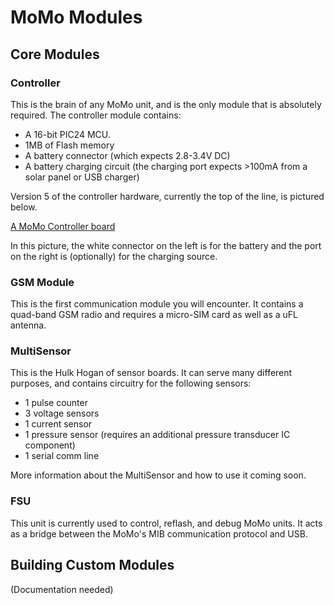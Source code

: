
# MoMo Modules

## Core Modules
### Controller

This is the brain of any MoMo unit, and is the only module that is absolutely required.  The controller module contains:
- A 16-bit PIC24 MCU.
- 1MB of Flash memory
- A battery connector (which expects 2.8-3.4V DC)
- A battery charging circuit (the charging port expects >100mA from a solar panel or USB charger)

Version 5 of the controller hardware, currently the top of the line, is pictured below.

[A MoMo Controller board](http://welldone.org/wp-content/uploads/2013/12/momo_proto_nosensor.jpg)

In this picture, the white connector on the left is for the battery and the port on the right is (optionally) for the charging source.

### GSM Module

This is the first communication module you will encounter.  It contains a quad-band GSM radio and requires a micro-SIM card as well as a uFL antenna.

### MultiSensor

This is the Hulk Hogan of sensor boards.  It can serve many different purposes, and contains circuitry for the following sensors:

- 1 pulse counter
- 3 voltage sensors
- 1 current sensor
- 1 pressure sensor (requires an additional pressure transducer IC component)
- 1 serial comm line

More information about the MultiSensor and how to use it coming soon.

### FSU

This unit is currently used to control, reflash, and debug MoMo units.  It acts as a bridge between the MoMo's MIB communication protocol and USB.

## Building Custom Modules

(Documentation needed)
